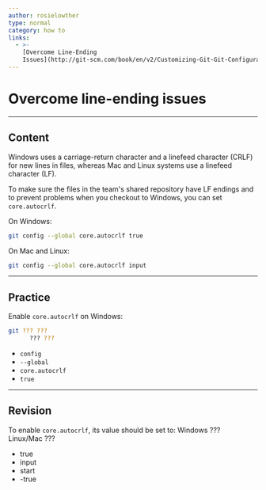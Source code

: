 ```yaml
---
author: rosielowther
type: normal
category: how to
links:
  - >-
    [Overcome Line-Ending
    Issues](http://git-scm.com/book/en/v2/Customizing-Git-Git-Configuration#_formatting_and_whitespace){website}
---
```


# Overcome line-ending issues


---

## Content

Windows uses a carriage-return character and a linefeed character (CRLF) for new lines in files, whereas Mac and Linux systems use a linefeed character (LF).

To make sure the files in the team's shared repository have LF endings and to prevent problems when you checkout to Windows, you can set `core.autocrlf`.

On Windows:

```bash
git config --global core.autocrlf true
```

On Mac and Linux:

```bash
git config --global core.autocrlf input
```


---

## Practice

Enable `core.autocrlf` on Windows:

```bash
git ??? ???
      ??? ???
```

- `config`
- `--global`
- `core.autocrlf`
- `true`


---

## Revision

To enable `core.autocrlf`, its value should be set to:
Windows   ???  
Linux/Mac   ???  

- true
- input
- start
- -true
